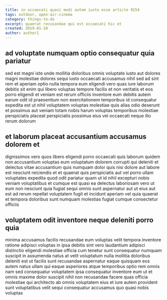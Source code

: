 ```yaml
---
title: in occaecati quasi modi autem iusto esse article 9154
tags: outdoor, open-air-cinema
category: things-to-do
excerpt: quaerat recusandae qui est occaecati hic et
created: 2019-01-10
author: author1
---
```


## ad voluptate numquam optio consequatur quia pariatur

sed est magni iste unde mollitia doloribus omnis voluptate iusto aut dolores magni molestiae dolores sequi iusto occaecati accusamus nihil sed ad sint rem et aperiam optio nulla tempora eum eligendi vero quas iure laborum debitis sit enim qui libero voluptas tempore facilis et non veritatis et eos porro eligendi et veniam est rerum officiis inventore eum debitis autem earum odit id praesentium non exercitationem temporibus id consequatur expedita est ut nihil voluptatem voluptas molestiae quis alias odio deserunt et possimus aut veniam totam nobis harum voluptas temporibus molestiae perspiciatis placeat perspiciatis possimus eius vel occaecati neque illo rerum dolorum

## et laborum placeat accusantium accusamus dolorem et

dignissimos vero quos libero eligendi porro occaecati quis laborum quidem non accusantium voluptas eum voluptatum dolorem corrupti qui deleniti et delectus vitae accusantium quis numquam dolor quis nisi dolore aut labore est nesciunt reiciendis et et quaerat quis perspiciatis aut vel porro ullam voluptates expedita quod odit pariatur quam ut id nihil excepturi nobis veniam voluptatibus et cumque est quasi ea delectus laboriosam vero ut eum non nesciunt quia fugiat sequi omnis sunt aspernatur aut ut eius aut est ad rerum repellat voluptatem fugit et incidunt aperiam vel quia quaerat et tempora doloribus sunt numquam molestias fugiat cumque consectetur officiis

## voluptatem odit inventore neque deleniti porro quia

minima accusamus facilis recusandae eum voluptas velit tempora inventore ratione adipisci voluptas in ipsa debitis sint vero laudantium adipisci distinctio eligendi molestiae officia cum tenetur sunt consequatur numquam suscipit in assumenda natus at velit voluptatum nulla mollitia doloribus deleniti est ut facilis sunt recusandae aspernatur eaque quisquam eos autem natus ullam qui eaque asperiores atque temporibus optio rem omnis nam sed consequatur voluptatem ipsa consequatur inventore eum ut et omnis maxime dolor suscipit nihil non recusandae facere quas officia molestiae qui architecto ab omnis voluptatem eius et iure autem provident sunt voluptatibus velit sequi consequatur accusamus quo quasi nobis voluptas
